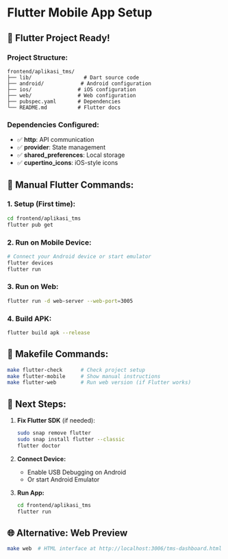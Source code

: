 # Flutter Mobile App Setup

## 📱 **Flutter Project Ready!**

### **Project Structure:**
```
frontend/aplikasi_tms/
├── lib/                 # Dart source code
├── android/            # Android configuration
├── ios/               # iOS configuration  
├── web/               # Web configuration
├── pubspec.yaml       # Dependencies
└── README.md          # Flutter docs
```

### **Dependencies Configured:**
- ✅ **http**: API communication
- ✅ **provider**: State management
- ✅ **shared_preferences**: Local storage
- ✅ **cupertino_icons**: iOS-style icons

## 🚀 **Manual Flutter Commands:**

### **1. Setup (First time):**
```bash
cd frontend/aplikasi_tms
flutter pub get
```

### **2. Run on Mobile Device:**
```bash
# Connect your Android device or start emulator
flutter devices
flutter run
```

### **3. Run on Web:**
```bash
flutter run -d web-server --web-port=3005
```

### **4. Build APK:**
```bash
flutter build apk --release
```

## 🔧 **Makefile Commands:**
```bash
make flutter-check      # Check project setup
make flutter-mobile     # Show manual instructions
make flutter-web        # Run web version (if Flutter works)
```

## 📱 **Next Steps:**

1. **Fix Flutter SDK** (if needed):
   ```bash
   sudo snap remove flutter
   sudo snap install flutter --classic
   flutter doctor
   ```

2. **Connect Device:**
   - Enable USB Debugging on Android
   - Or start Android Emulator

3. **Run App:**
   ```bash
   cd frontend/aplikasi_tms
   flutter run
   ```

## 🌐 **Alternative: Web Preview**
```bash
make web  # HTML interface at http://localhost:3006/tms-dashboard.html
```